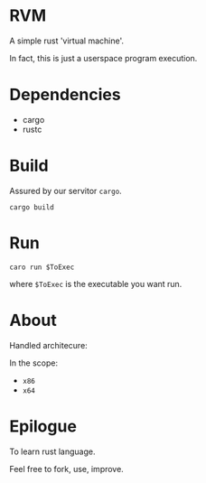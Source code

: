 # RVM

A simple rust 'virtual machine'.

In fact, this is just a userspace program execution.

# Dependencies

* cargo
* rustc

# Build

Assured by our servitor `cargo`.

`cargo build`

# Run

`caro run $ToExec`

where `$ToExec` is the executable you want run.

# About

Handled architecure:

In the scope:
  * `x86`
  * `x64`

# Epilogue

To learn rust language.

Feel free to fork, use, improve.